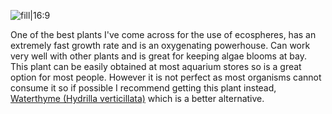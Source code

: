 ![fill|16:9](a941dfdb1ff633cc52ec884e2909d611.png)

One of the best plants I've come across for the use of ecospheres, has an extremely fast growth rate and is an oxygenating powerhouse. Can work very well with other plants and is great for keeping algae blooms at bay. This plant can be easily obtained at most aquarium stores so is a great option for most people. However it is not perfect as most organisms cannot consume it so if possible I recommend getting this plant instead,  [Waterthyme (Hydrilla verticillata)](Waterthyme%20(Hydrilla%20verticillata).md) which is a better alternative.
